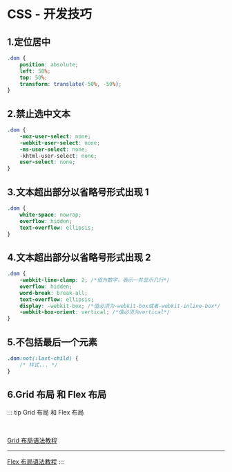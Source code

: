 # CSS - 开发技巧

## 1.定位居中

```css
.dom {
    position: absolute;
    left: 50%;
    top: 50%;
    transform: translate(-50%, -50%);
}
```

## 2.禁止选中文本

```css
.dom {
    -moz-user-select: none;
    -webkit-user-select: none;
    -ms-user-select: none;
    -khtml-user-select: none;
    user-select: none;
}
```

## 3.文本超出部分以省略号形式出现 1

```css
.dom {
    white-space: nowrap;
    overflow: hidden;
    text-overflow: ellipsis;
}
```

## 4.文本超出部分以省略号形式出现 2

```css
.dom {
    -webkit-line-clamp: 2; /*值为数字，表示一共显示几行*/
    overflow: hidden;
    word-break: break-all;
    text-overflow: ellipsis;
    display: -webkit-box; /*值必须为-webkit-box或者-webkit-inline-box*/
    -webkit-box-orient: vertical; /*值必须为vertical*/
}
```

## 5.不包括最后一个元素

```css
.dom:not(:last-child) {
    /* 样式... */
}
```

## 6.Grid 布局 和 Flex 布局

::: tip Grid 布局 和 Flex 布局

<br />

[Grid 布局语法教程](https://blog.csdn.net/pz1021/article/details/108863522/)

---

[Flex 布局语法教程](https://www.runoob.com/w3cnote/flex-grammar.html)
:::
